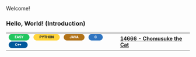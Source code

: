 Welcome!

### Hello, World! (Introduction)
<table>
  <tr>
    <td valign="middle">
      <img src="Miscellaneous/Badges/Easy.svg"  alt="EASY"  height="18" />&ensp;
      <img src="Miscellaneous/Badges/Python.svg" alt="PYTHON" height="18" />&ensp;
      <img src="Miscellaneous/Badges/Java.svg"   alt="JAVA"   height="18" />&ensp;
      <img src="Miscellaneous/Badges/C.svg"      alt="C"      height="18" />&ensp;
      <img src="Miscellaneous/Badges/CPP.svg"    alt="C++"    height="18" />&ensp;
    </td>
    <td valign="middle">
      <a href="https://acm.cs.nthu.edu.tw/problem/14666"><strong>14666 - Chomusuke the Cat</strong></a>
    </td>
  </tr>
</table>